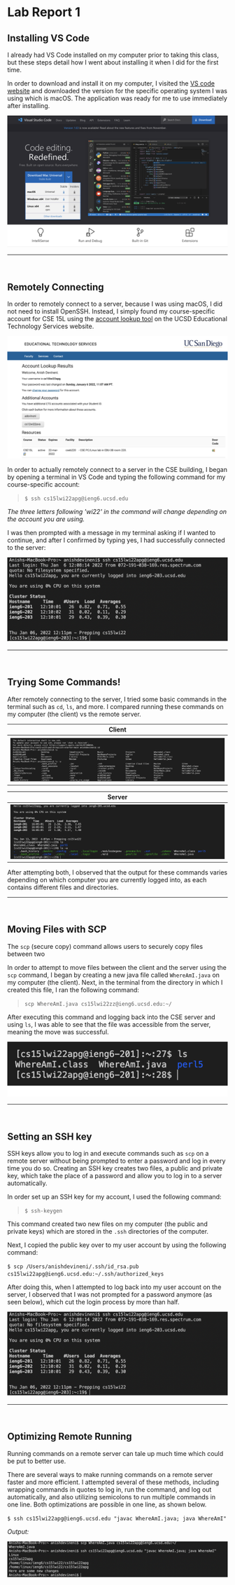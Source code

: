 
# Lab Report 1

## Installing VS Code

I already had VS Code installed on my computer prior to taking this class, but these steps detail how I went about installing it when I did for the first time.

In order to download and install it on my computer, I visited the [VS code website](https://code.visualstudio.com) and downloaded the version for the specific operating system I was using which is macOS. The application was ready for me to use immediately after installing.

![Image](/img/VSCode-Website.png)

---
<br/>

## Remotely Connecting

In order to remotely connect to a server, because I was using macOS, I did not need to install OpenSSH. Instead, I simply found my course-specific account for CSE 15L using the [account lookup tool](https://sdacs.ucsd.edu/~icc/index.php) on the UCSD Educational Technology Services website.

![Image](/img/CSE15L-Account-Lookup.png)

In order to actually remotely connect to a server in the CSE building, I began by opening a terminal in VS Code and typing the following command for my course-specific account:

> `$ ssh cs15lwi22apg@ieng6.ucsd.edu` 

*The three letters following 'wi22' in the command will change depending on the account you are using.*

I was then prompted with a message in my terminal asking if I wanted to continue, and after I confirmed by typing yes, I had successfully connected to the server:

![Image](/img/Remote-Connect.png)

---
<br/>

## Trying Some Commands!

After remotely connecting to the server, I tried some basic commands in the terminal such as `cd`, `ls`, and more. I compared running these commands on my computer (the client) vs the remote server. 

| **Client** |
|--------|
| ![Image](/img/Client-Terminal-Cmds.png)|

| **Server** |
|--------|
| ![Image](/img/Server-Terminal-Cmds.png)|


After attempting both, I observed that the output for these commands varies depending on which computer you are currently logged into, as each contains different files and directories.

---
<br/>

## Moving Files with SCP

The `scp` (secure copy) command allows users to securely copy files between two 

In order to attempt to move files between the client and the server using the `scp` command, I began by creating a new java file called `WhereAmI.java` on my computer (the client). Next, in the terminal from the directory in which I created this file, I ran the following command:

> `scp WhereAmI.java cs15lwi22zz@ieng6.ucsd.edu:~/`

After executing this command and logging back into the CSE server and using `ls`, I was able to see that the file was accessible from the server, meaning the move was successful.

![Image](/img/scp-Command.png)

---
<br/>

## Setting an SSH key

SSH keys allow you to log in and execute commands such as `scp` on a remote server without being prompted to enter a password and log in every time you do so. Creating an SSH key creates two files, a public and private key, which take the place of a password and allow you to log in to a server automatically.

In order set up an SSH key for my account, I used the following command:
> `$ ssh-keygen`

This command created two new files on my computer (the public and private keys) which are stored in the `.ssh` directories of the computer.

Next, I copied the public key over to my user account by using the following command:

`$ scp /Users/anishdevineni/.ssh/id_rsa.pub cs15lwi22apg@ieng6.ucsd.edu:~/.ssh/authorized_keys`

After doing this, when I attempted to log back into my user account on the server, I observed that I was not prompted for a password anymore (as seen below), which cut the login process by more than half.

![Image](/img/SSH-key-Login.png)

---
<br/>

## Optimizing Remote Running
Running commands on a remote server can tale up much time which could be put to better use. 

There are several ways to make running commands on a remote server faster and more efficient. I attempted several of these methods, including wrapping commands in quotes to log in, run the command, and log out automatically, and also utilizing semicolons to run multiple commands in one line. Both optimizations are possible in one line, as shown below.

`$ ssh cs15lwi22apg@ieng6.ucsd.edu "javac WhereAmI.java; java WhereAmI"`

*Output:*

![Image](/img/Command-Optimizations.png)
